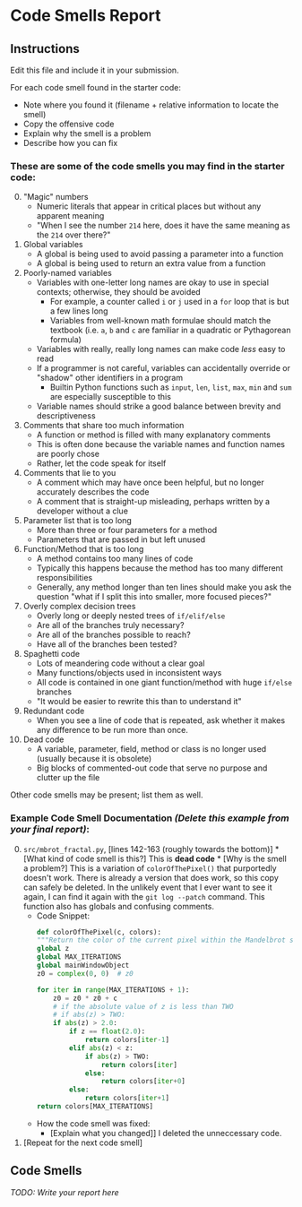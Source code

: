 # Code Smells Report

## Instructions

Edit this file and include it in your submission.

For each code smell found in the starter code:

*	Note where you found it (filename + relative information to locate the smell)
*	Copy the offensive code
*	Explain why the smell is a problem
*	Describe how you can fix


### These are some of the code smells you may find in the starter code:

0.  "Magic" numbers
    *   Numeric literals that appear in critical places but without any apparent meaning
    *   "When I see the number `214` here, does it have the same meaning as the `214` over there?"
1.  Global variables
    *   A global is being used to avoid passing a parameter into a function
    *   A global is being used to return an extra value from a function
2.  Poorly-named variables
    *   Variables with one-letter long names are okay to use in special contexts; otherwise, they should be avoided
        *   For example, a counter called `i` or `j` used in a `for` loop that is but a few lines long
        *   Variables from well-known math formulae should match the textbook (i.e. `a`, `b` and `c` are familiar in a quadratic or Pythagorean formula)
    *   Variables with really, really long names can make code *less* easy to read
    *   If a programmer is not careful, variables can accidentally override or "shadow" other identifiers in a program
        *   Builtin Python functions such as `input`, `len`, `list`, `max`,
            `min` and `sum` are especially susceptible to this
    *   Variable names should strike a good balance between brevity and descriptiveness
3.  Comments that share too much information
    *   A function or method is filled with many explanatory comments
    *   This is often done because the variable names and function names are poorly chose
    *   Rather, let the code speak for itself
4.  Comments that lie to you
    *   A comment which may have once been helpful, but no longer accurately describes the code
    *   A comment that is straight-up misleading, perhaps written by a developer without a clue
5.  Parameter list that is too long
    *   More than three or four parameters for a method
    *   Parameters that are passed in but left unused
6.  Function/Method that is too long
    *   A method contains too many lines of code
    *   Typically this happens because the method has too many different responsibilities
    *   Generally, any method longer than ten lines should make you ask the question "what if I split this into smaller, more focused pieces?"
7.  Overly complex decision trees
    *   Overly long or deeply nested trees of `if/elif/else`
    *   Are all of the branches truly necessary?
    *   Are all of the branches possible to reach?
    *   Have all of the branches been tested?
8.  Spaghetti code
    *   Lots of meandering code without a clear goal
    *   Many functions/objects used in inconsistent ways
    *   All code is contained in one giant function/method with huge `if/else` branches
    *   "It would be easier to rewrite this than to understand it"
9.  Redundant code
    *   When you see a line of code that is repeated, ask whether it makes any difference to be run more than once.
10. Dead code
    *   A variable, parameter, field, method or class is no longer used (usually because it is obsolete)
    *   Big blocks of commented-out code that serve no purpose and clutter up the file

Other code smells may be present; list them as well.


### Example Code Smell Documentation *(Delete this example from your final report)*:

0.  `src/mbrot_fractal.py`, [lines 142-163 (roughly towards the bottom)]
        * [What kind of code smell is this?] This is **dead code**
        * [Why is the smell a problem?] This is a variation of `colorOfThePixel()` that purportedly doesn't work.  There is already a version that does work, so this copy can safely be deleted.  In the unlikely event that I ever want to see it again, I can find it again with the `git log --patch` command. This function also has globals and confusing comments.
    *   Code Snippet:
        ```python
        def colorOfThePixel(c, colors):
        """Return the color of the current pixel within the Mandelbrot set"""
        global z
        global MAX_ITERATIONS
        global mainWindowObject
        z0 = complex(0, 0)  # z0

        for iter in range(MAX_ITERATIONS + 1):
            z0 = z0 * z0 + c
            # if the absolute value of z is less than TWO
            # if abs(z) > TWO:
            if abs(z) > 2.0:
                if z == float(2.0):
                    return colors[iter-1]
                elif abs(z) < z:
                    if abs(z) > TWO:
                        return colors[iter]
                    else:
                        return colors[iter+0]
                else:
                    return colors[iter+1]
        return colors[MAX_ITERATIONS]
        ```
    *   How the code smell was fixed:
        *   [Explain what you changed]] I deleted the unneccessary code.
1.  [Repeat for the next code smell]


## Code Smells

*TODO: Write your report here*
